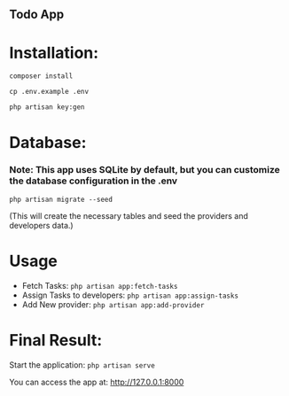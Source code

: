 ## Todo App

# Installation:

`composer install`

`cp .env.example .env`

`php artisan key:gen`

# Database:
### Note: This app uses SQLite by default, but you can customize the database configuration in the .env

`php artisan migrate --seed`

(This will create the necessary tables and seed the providers and developers data.)

# Usage

- Fetch Tasks: `php artisan app:fetch-tasks`
- Assign Tasks to developers: `php artisan app:assign-tasks`
- Add New provider: `php artisan app:add-provider`
# Final Result:
Start the application:
`php artisan serve`

You can access the app at:
http://127.0.0.1:8000
